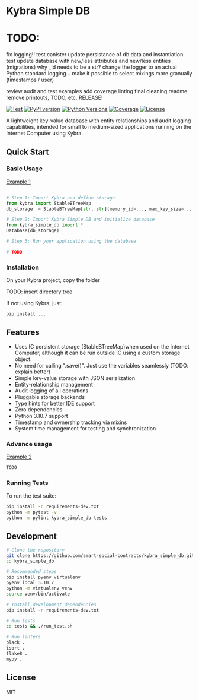 # Kybra Simple DB


# TODO:
fix logging!!
test canister update persistance of db data and instantiation
test update database with new/less attributes and new/less entities (migrations)
why _id needs to be a str?
change the logger to an actual Python standard logging...
make it possible to select mixings more granually (timestamps / user)


review audit and test examples
add coverage
linting
final cleaning
    readme
    remove printouts, TODO, etc.
RELEASE!

[![Test](https://github.com/Batou125/kybra_simple_db/actions/workflows/test.yml/badge.svg)](https://github.com/Batou125/kybra_simple_db/actions/workflows/test.yml)
[![PyPI version](https://badge.fury.io/py/kybra-simple-db.svg)](https://badge.fury.io/py/kybra-simple-db)
[![Python Versions](https://img.shields.io/pypi/pyversions/kybra-simple-db.svg)](https://pypi.org/project/kybra-simple-db/)
[![Coverage](https://codecov.io/gh/Batou125/kybra_simple_db/branch/main/graph/badge.svg)](https://codecov.io/gh/Batou125/kybra_simple_db)
[![License](https://img.shields.io/github/license/Batou125/kybra_simple_db.svg)](https://github.com/Batou125/kybra_simple_db/blob/main/LICENSE)

A lightweight key-value database with entity relationships and audit logging capabilities, intended for small to medium-sized applications running on the Internet Computer using Kybra.

## Quick Start

### Basic Usage

[Example 1](./tests/src/tests/test_1.py)

```python

# Step 1: Import Kybra and define storage
from kybra import StableBTreeMap
db_storage  = StableBTreeMap[str, str](memory_id=..., max_key_size=..., max_value_size=...)

# Step 2: Import Kybra Simple DB and initialize database
from kybra_simple_db import *
Database(db_storage)

# Step 3: Run your application using the database

# TODO
```

### Installation

On your Kybra project, copy the folder

TODO: insert directory tree

If not using Kybra, just:
```
pip install ...
```

## Features

- Uses IC persistent storage (StableBTreeMap)when used on the Internet Computer, although it can be run outside IC using a custom storage object.
- No need for calling ".save()". Just use the variables seamlessly (TODO: explain better)
- Simple key-value storage with JSON serialization
- Entity-relationship management
- Audit logging of all operations
- Pluggable storage backends
- Type hints for better IDE support
- Zero dependencies
- Python 3.10.7 support
- Timestamp and ownership tracking via mixins
- System time management for testing and synchronization


### Advance usage

[Example 2](./tests/src/tests/test_2.py)

```python
TODO
```


### Running Tests

To run the test suite:

```bash
pip install -r requirements-dev.txt
python -m pytest -v
python -m pylint kybra_simple_db tests
```


## Development

```bash
# Clone the repository
git clone https://github.com/smart-social-contracts/kybra_simple_db.git
cd kybra_simple_db

# Recommended steps
pip install pyenv virtualenv
pyenv local 3.10.7
python -m virtualenv venv
source venv/bin/activate

# Install development dependencies
pip install -r requirements-dev.txt

# Run tests
cd tests && ./run_test.sh

# Run linters
black .
isort .
flake8 .
mypy .
```

## License

MIT